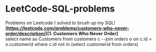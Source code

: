 # LeetCode-SQL-problems
Problems on Leetcode I solved to brush up my SQL! <br>
<b></b>
<b>(https://leetcode.com/problems/customers-who-never-order/description/)[1. Customers Who Never Order]</b><br>
select name as Customers
from customers c --join orders o on c.id = o.customerid
where c.id not in (select customerid from orders)
